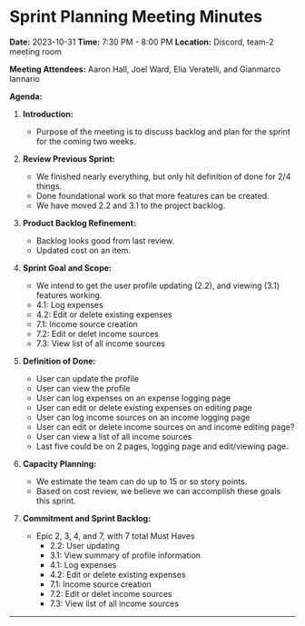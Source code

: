 # Sprint Planning Meeting Minutes

**Date:** 2023-10-31
**Time:** 7:30 PM - 8:00 PM
**Location:** Discord, team-2 meeting room

**Meeting Attendees:** Aaron Hall, Joel Ward, Elia Veratelli, and Gianmarco Iannario

**Agenda:**

1. **Introduction:**
   - Purpose of the meeting is to discuss backlog and plan
     for the sprint for the coming two weeks.

3. **Review Previous Sprint:**
   - We finished nearly everything, but only hit definition of done for 2/4 things.
   - Done foundational work so that more features can be created.
   - We have moved 2.2 and 3.1 to the project backlog.

2. **Product Backlog Refinement:**
   - Backlog looks good from last review.
   - Updated cost on an item.

3. **Sprint Goal and Scope:**
   - We intend to get the user profile updating (2.2), and viewing (3.1) features working.
   - 4.1: Log expenses
   - 4.2: Edit or delete existing expenses
   - 7.1: Income source creation
   - 7.2: Edit or delet income sources
   - 7.3: View list of all income sources

6. **Definition of Done:**
   - User can update the profile
   - User can view the profile
   - User can log expenses on an expense logging page
   - User can edit or delete existing expenses on editing page
   - User can log income sources on an income logging page
   - User can edit or delete income sources on and income editing page?
   - User can view a list of all income sources
   - Last five could be on 2 pages, logging page and edit/viewing page.

8. **Capacity Planning:**
   - We estimate the team can do up to 15 or so story points.
   - Based on cost review, we believe we can accomplish these goals this sprint.

9. **Commitment and Sprint Backlog:**
   - Epic 2, 3, 4, and 7, with 7 total Must Haves
     - 2.2: User updating
     - 3.1: View summary of profile information
     - 4.1: Log expenses
     - 4.2: Edit or delete existing expenses
     - 7.1: Income source creation
     - 7.2: Edit or delet income sources
     - 7.3: View list of all income sources


---
